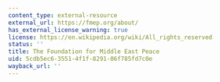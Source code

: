```yaml
---
content_type: external-resource
external_url: https://fmep.org/about/
has_external_license_warning: true
license: https://en.wikipedia.org/wiki/All_rights_reserved
status: ''
title: The Foundation for Middle East Peace
uid: 5cdb5ec6-3551-4f1f-8291-06f785fd7c0e
wayback_url: ''
---
```

